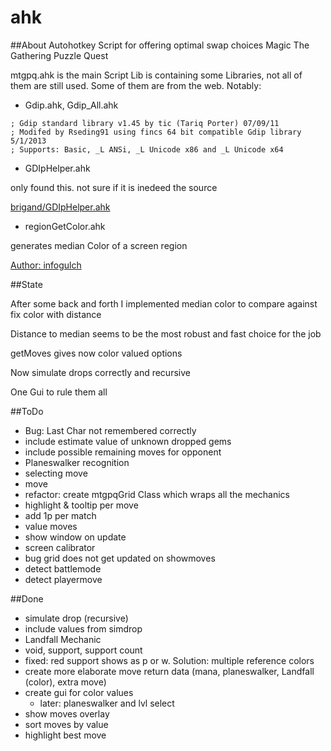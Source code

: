 # ahk

##About
Autohotkey Script for offering optimal swap choices Magic The Gathering Puzzle Quest

mtgpq.ahk is the main Script
Lib is containing some Libraries, not all of them are still used.
Some of them are from the web.
Notably:

* Gdip.ahk, Gdip_All.ahk
```
; Gdip standard library v1.45 by tic (Tariq Porter) 07/09/11
; Modifed by Rseding91 using fincs 64 bit compatible Gdip library 5/1/2013
; Supports: Basic, _L ANSi, _L Unicode x86 and _L Unicode x64
```

* GDIpHelper.ahk

only found this. not sure if it is inedeed the source

[brigand/GDIpHelper.ahk](https://gist.github.com/brigand)

* regionGetColor.ahk

generates median Color of a screen region

[Author: infogulch](https://github.com/infogulch)

##State

After some back and forth I implemented median color to compare against fix color with distance

Distance to median seems to be the most robust and fast choice for the job

getMoves gives now color valued options

Now simulate drops correctly and recursive

One Gui to rule them all

##ToDo

* Bug: Last Char not remembered correctly 
* include estimate value of unknown dropped gems
* include possible remaining moves for opponent
* Planeswalker recognition
* selecting move
* move
* refactor: create mtgpqGrid Class which wraps all the mechanics
* highlight & tooltip per move
* add 1p per match
* value moves
* show window on update
* screen calibrator
* bug grid does not get updated on showmoves
* detect battlemode
* detect playermove

##Done

* simulate drop (recursive)
* include values from simdrop
* Landfall Mechanic
* void, support, support count
* fixed: red support shows as p or w. Solution: multiple reference colors
* create more elaborate move return data (mana, planeswalker, Landfall (color), extra move)
* create gui for color values
    * later: planeswalker and lvl select
* show moves overlay
* sort moves by value
* highlight best move 